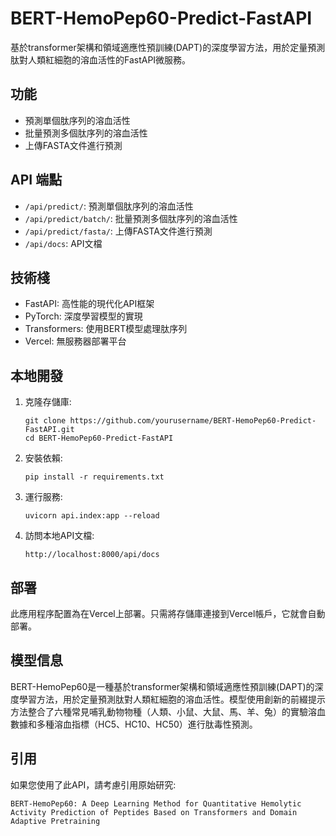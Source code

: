 # BERT-HemoPep60-Predict-FastAPI

基於transformer架構和領域適應性預訓練(DAPT)的深度學習方法，用於定量預測肽對人類紅細胞的溶血活性的FastAPI微服務。

## 功能

- 預測單個肽序列的溶血活性
- 批量預測多個肽序列的溶血活性
- 上傳FASTA文件進行預測

## API 端點

- `/api/predict/`: 預測單個肽序列的溶血活性
- `/api/predict/batch/`: 批量預測多個肽序列的溶血活性
- `/api/predict/fasta/`: 上傳FASTA文件進行預測
- `/api/docs`: API文檔

## 技術棧

- FastAPI: 高性能的現代化API框架
- PyTorch: 深度學習模型的實現
- Transformers: 使用BERT模型處理肽序列
- Vercel: 無服務器部署平台

## 本地開發

1. 克隆存儲庫:
   ```
   git clone https://github.com/yourusername/BERT-HemoPep60-Predict-FastAPI.git
   cd BERT-HemoPep60-Predict-FastAPI
   ```

2. 安裝依賴:
   ```
   pip install -r requirements.txt
   ```

3. 運行服務:
   ```
   uvicorn api.index:app --reload
   ```

4. 訪問本地API文檔:
   ```
   http://localhost:8000/api/docs
   ```

## 部署

此應用程序配置為在Vercel上部署。只需將存儲庫連接到Vercel帳戶，它就會自動部署。

## 模型信息

BERT-HemoPep60是一種基於transformer架構和領域適應性預訓練(DAPT)的深度學習方法，用於定量預測肽對人類紅細胞的溶血活性。模型使用創新的前綴提示方法整合了六種常見哺乳動物物種（人類、小鼠、大鼠、馬、羊、兔）的實驗溶血數據和多種溶血指標（HC5、HC10、HC50）進行肽毒性預測。

## 引用

如果您使用了此API，請考慮引用原始研究:

```
BERT-HemoPep60: A Deep Learning Method for Quantitative Hemolytic Activity Prediction of Peptides Based on Transformers and Domain Adaptive Pretraining
``` 